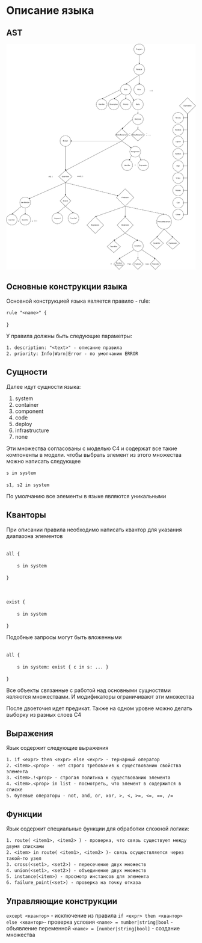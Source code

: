 # Описание языка

## AST

![AST](AST.jpg)

## Основные конструкции языка

Основной конструкцией языка является правило - rule:

```
rule "<name>" {

}
```

У правила должны быть следующие параметры:

```
1. description: "<text>" - описание правила
2. priority: Info|Warn|Error - по умолчанию ERROR
```

## Сущности

Далее идут сущности языка:

1. system
2. container
3. component
4. code
5. deploy
6. infrastructure
7. none

Эти множества согласованы с моделью C4 и содержат все такие компоненты в модели.
чтобы выбрать элемент из этого множества можно написать следующее

```
s in system

s1, s2 in system

```

По умолчанию все элементы в языке являются уникальными

## Кванторы

При описании правила необходимо написать квантор для указания диапазона элементов

```

all {

    s in system

}

  

exist {

    s in system

}

```

Подобные запросы могут быть вложенными

```

all {

    s in system: exist { c in s: ... }

}

```

Все объекты связанные с работой над основными сущностями являются множествами. И модификаторы ограничивают эти множества

После двоеточия идет предикат. Также на одном уровне можно делать выборку из разных слоев C4

## Выражения

Язык содержит следующие выражения

```
1. if <expr> then <expr> else <expr> - тернарный оператор
2. <item>.<prop> - нет строго требования к существованию свойства элемента 
3. <item>.!<prop> - строгая политика к существованию элемента
4. <item>.<prop> in list - посмотреть, что элемент в содержится в списке
5. булевые операторы - not, and, or, xor, >, <, >=, <=, ==, /=
```

## Функции

Язык содержит специальные функции для обработки сложной логики:
```
1. route( <item1>, <item2> ) - проверка, что связь существует между двумя списками
2. <item> in route( <item1>, <item2> )- связь осуществляется через такой-то узел
3. cross(<set1>, <set2>) - пересечение двух множеств
4. union(<set1>, <set2>) - объединение двух множеств
5. instance(<item>) - просмотр инстансов для элемента
6. failure_point(<set>) - проверка на точку отказа
```

## Управляющие конструкции

``except <квантор>`` - исключение из правила
``if <expr> then <квантор> else <квантор>``- проверка условия
``<name> = number|string|bool`` - объявление переменной
``<name> = [number|string|bool]`` - создание множества
